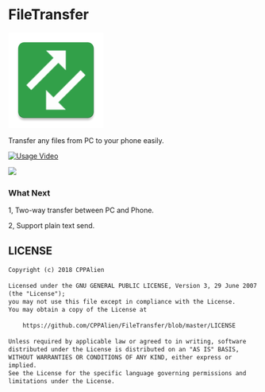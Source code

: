 # FileTransfer
![](https://github.com/CPPAlien/FileTransfer/raw/master/app/src/main/res/mipmap-xxxhdpi/ic_launcher.png)

Transfer any files from PC to your phone easily.

[![Usage Video](http://7xq276.com2.z0.glb.qiniucdn.com/filetransfer_cover.jpg)](https://www.youtube.com/watch?v=NUNaORa1YzM)

![](http://7xq276.com2.z0.glb.qiniucdn.com/google_play.png)

### What Next
1, Two-way transfer between PC and Phone. 

2, Support plain text send.

## LICENSE
```
Copyright (c) 2018 CPPAlien

Licensed under the GNU GENERAL PUBLIC LICENSE, Version 3, 29 June 2007 (the "License");
you may not use this file except in compliance with the License.
You may obtain a copy of the License at

    https://github.com/CPPAlien/FileTransfer/blob/master/LICENSE

Unless required by applicable law or agreed to in writing, software
distributed under the License is distributed on an "AS IS" BASIS,
WITHOUT WARRANTIES OR CONDITIONS OF ANY KIND, either express or implied.
See the License for the specific language governing permissions and
limitations under the License.
```

